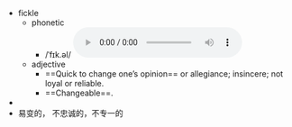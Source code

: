 - fickle
	- phonetic
		- /ˈfɪk.əl/
		  <audio controls><source src="https://api.dictionaryapi.dev/media/pronunciations/en/fickle-us.mp3"></audio>
	- adjective
		- ==Quick to change one’s opinion== or allegiance; insincere; not loyal or reliable.
		- ==Changeable==.
-
- 易变的， 不忠诚的，不专一的